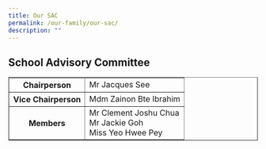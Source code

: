 ```yaml
---
title: Our SAC
permalink: /our-family/our-sac/
description: ""
---
```

## School Advisory Committee
<table width="100%" border="1" cellspacing="0" cellpadding="0">
  <tbody>
    <tr>
      <th scope="row">Chairperson</th>
      <td>Mr Jacques See</td>
    </tr>
    <tr>
      <th scope="row">Vice Chairperson</th>
      <td>Mdm Zainon Bte Ibrahim</td>
    </tr>
    <tr>
      <th scope="row">Members</th>
      <td>Mr Clement Joshu Chua<br>
Mr Jackie Goh<br>
Miss Yeo Hwee Pey</td>
    </tr>
  </tbody>
</table>